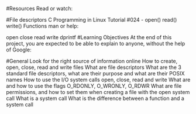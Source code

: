 #Resources
Read or watch:

#File descriptors
C Programming in Linux Tutorial #024 - open() read() write() Functions
man or help:

open
close
read
write
dprintf
#Learning Objectives
At the end of this project, you are expected to be able to explain to anyone, without the help of Google:

#General
Look for the right source of information online
How to create, open, close, read and write files
What are file descriptors
What are the 3 standard file descriptors, what are their purpose and what are their POSIX names
How to use the I/O system calls open, close, read and write
What are and how to use the flags O_RDONLY, O_WRONLY, O_RDWR
What are file permissions, and how to set them when creating a file with the open system call
What is a system call
What is the difference between a function and a system call
